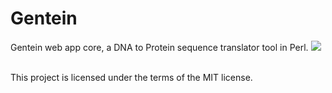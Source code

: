 # Gentein
Gentein web app core, a DNA to Protein sequence translator tool in Perl.
![](http://i.imgur.com/XDs63mM.jpg)

<br />
This project is licensed under the terms of the MIT license.
